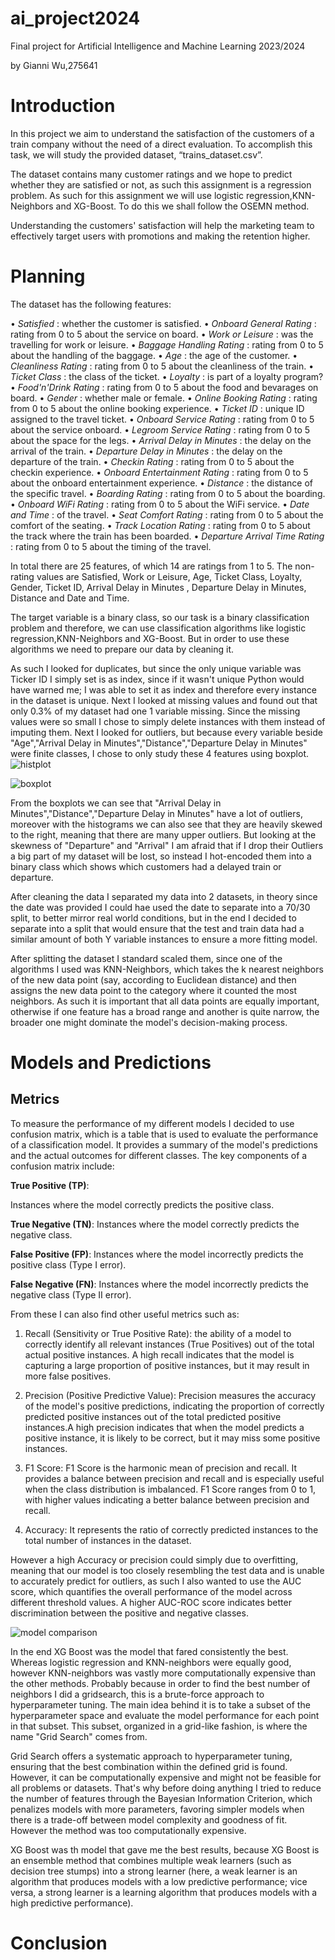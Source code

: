 # ai_project2024
Final project for Artificial Intelligence and Machine Learning 2023/2024

by Gianni Wu,275641

# Introduction


In this project we aim to understand the satisfaction of the customers of a train company without the need of a direct evaluation. To accomplish this task, we will study the provided dataset, “trains_dataset.csv”.

The dataset contains many customer ratings and we hope to predict whether they are satisfied or not, as such this assignment is a regression problem. As such for this assignment we will use logistic regression,KNN-Neighbors and XG-Boost. To do this we shall follow the OSEMN method.

Understanding the customers' satisfaction will help the marketing team to effectively target users with promotions and making the retention higher.

# Planning

The dataset has the following features:

• *Satisfied* : whether the customer is satisfied.
• *Onboard General Rating* : rating from 0 to 5 about the service on board.
• *Work or Leisure* : was the travelling for work or leisure.
• *Baggage Handling Rating* : rating from 0 to 5 about the handling of the baggage.
• *Age* : the age of the customer.
• *Cleanliness Rating* : rating from 0 to 5 about the cleanliness of the train.
• *Ticket Class* : the class of the ticket.
• *Loyalty* : is part of a loyalty program?
• *Food'n'Drink Rating* : rating from 0 to 5 about the food and bevarages on board.
• *Gender* : whether male or female.
• *Online Booking Rating* : rating from 0 to 5 about the online booking experience.
• *Ticket ID* : unique ID assigned to the travel ticket.
• *Onboard Service Rating* : rating from 0 to 5 about the service onboard.
• *Legroom Service Rating* : rating from 0 to 5 about the space for the legs.
• *Arrival Delay in Minutes* : the delay on the arrival of the train.
• *Departure Delay in Minutes* : the delay on the departure of the train.
• *Checkin Rating* : rating from 0 to 5 about the checkin experience.
• *Onboard Entertainment Rating* : rating from 0 to 5 about the onboard entertainment
experience.
• *Distance* : the distance of the specific travel.
• *Boarding Rating* : rating from 0 to 5 about the boarding.
• *Onboard WiFi Rating* : rating from 0 to 5 about the WiFi service.
• *Date and Time* : of the travel.
• *Seat Comfort Rating* : rating from 0 to 5 about the comfort of the seating.
• *Track Location Rating* : rating from 0 to 5 about the track where the train has been boarded.
• *Departure Arrival Time Rating* : rating from 0 to 5 about the timing of the travel.

In total there are 25 features, of which 14 are ratings from 1 to 5. The non-rating values are Satisfied, Work or Leisure, Age, Ticket Class, Loyalty, Gender, Ticket ID, Arrival Delay in Minutes , Departure Delay in Minutes, Distance and Date and Time.

The target variable is a binary class, so our task is a binary classification problem and therefore, we can use classification algorithms like logistic regression,KNN-Neighbors and XG-Boost. But in order to use these algorithms we need to prepare our data by cleaning it.

As such I looked for duplicates, but since the only unique variable was Ticker ID I simply set is as index, since if it wasn't unique Python would have warned me; I was able to set it as index and therefore every instance in the dataset is unique. Next I looked at missing values and found out that only 0.3% of my dataset had one 1 variable missing. Since the missing values were so small I chose to simply delete instances with them instead of imputing them. Next I looked for outliers, but because every variable beside "Age","Arrival Delay in Minutes","Distance","Departure Delay in Minutes" were finite classes, I chose to only study these 4 features using boxplot.
![histplot](https://github.com/uhuybubb/ai_project2024/blob/main/hist.png?raw=true)

![boxplot](https://github.com/uhuybubb/ai_project2024/blob/main/output.png?raw=true)

From the boxplots we can see that "Arrival Delay in Minutes","Distance","Departure Delay in Minutes" have a lot of outliers, moreover with the histograms we can also see that they are heavily skewed to the right, meaning that there are many upper outliers. But looking at the skewness of "Departure" and "Arrival" I am afraid that if I drop their Outliers a big part of my dataset will be lost, so instead I hot-encoded them into a binary class which shows which customers had a delayed train or departure.

After cleaning the data I separated my data into 2 datasets, in theory since the date was provided I could hae used the date to separate into a 70/30 split, to better mirror real world conditions, but in the end I decided to separate into a split that would ensure that the test and train data had a similar amount of both Y variable instances to ensure a more fitting model.

After splitting the dataset I standard scaled them, since one of the algorithms I used was KNN-Neighbors, which takes the k nearest neighbors of the new data point (say, according to Euclidean distance) and then assigns the new data point to the category where it counted the most neighbors. As such it is important that all data points are equally important, otherwise if one feature has a broad range and another is quite narrow, the broader one might dominate the model's decision-making process.

# Models and Predictions
## Metrics
To measure the performance of my different models I decided to use confusion matrix, which is a table that is used to evaluate the performance of a classification model. It provides a summary of the model's predictions and the actual outcomes for different classes. The key components of a confusion matrix include:

**True Positive (TP)**:

Instances where the model correctly predicts the positive class.

**True Negative (TN)**: Instances where the model correctly predicts the negative class.

**False Positive (FP)**: Instances where the model incorrectly predicts the positive class (Type I error).

**False Negative (FN)**: Instances where the model incorrectly predicts the negative class (Type II error).

From these I can also find other useful metrics such as:
1. Recall (Sensitivity or True Positive Rate): the ability of a model to correctly identify all relevant instances (True Positives) out of the total actual positive instances. A high recall indicates that the model is capturing a large proportion of positive instances, but it may result in more false positives.

2. Precision (Positive Predictive Value): Precision measures the accuracy of the model's positive predictions, indicating the proportion of correctly predicted positive instances out of the total predicted positive instances.A high precision indicates that when the model predicts a positive instance, it is likely to be correct, but it may miss some positive instances.
 
3. F1 Score: F1 Score is the harmonic mean of precision and recall. It provides a balance between precision and recall and is especially useful when the class distribution is imbalanced. F1 Score ranges from 0 to 1, with higher values indicating a better balance between precision and recall.
4. Accuracy: It represents the ratio of correctly predicted instances to the total number of instances in the dataset.

However a high Accuracy or precision could simply due to overfitting, meaning that our model is too closely resembling the test data and is unable to accurately predict for outliers, as such I also wanted to use the AUC score, which quantifies the overall performance of the model across different threshold values. A higher AUC-ROC score indicates better discrimination between the positive and negative classes.

![model comparison](https://github.com/uhuybubb/ai_project2024/blob/main/model_comparison.png?raw=true)

In the end XG Boost was the model that fared consistently the best. Whereas logistic regression and KNN-neighbors were equally good, however KNN-neighbors was vastly more computationally expensive than the other methods. Probably because in order to find the best number of neighbors I did a gridsearch, this is a brute-force approach to hyperparameter tuning. The main idea behind it is to take a subset of the hyperparameter space and evaluate the model performance for each point in that subset. This subset, organized in a grid-like fashion, is where the name "Grid Search" comes from.

Grid Search offers a systematic approach to hyperparameter tuning, ensuring that the best combination within the defined grid is found. However, it can be computationally expensive and might not be feasible for all problems or datasets. That's why before doing anything I tried to reduce the number of features through the  Bayesian Information Criterion, which penalizes models with more parameters, favoring simpler models when there is a trade-off between model complexity and goodness of fit. However the method was too computationally expensive.

XG Boost was th model that gave me the best results, because XG Boost is an ensemble method that combines multiple
weak learners (such as decision tree stumps) into a strong learner (here, a weak learner is
an algorithm that produces models with a low predictive performance; vice versa, a strong
learner is a learning algorithm that produces models with a high predictive performance).

# Conclusion












